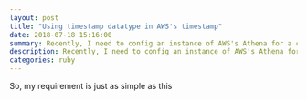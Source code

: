 ```yaml
---
layout: post
title: "Using timestamp datatype in AWS's timestamp"
date: 2018-07-18 15:16:00
summary: Recently, I need to config an instance of AWS's Athena for a csv log format, turn out, they are some nitpick with the timestamp support on Athena
description: Recently, I need to config an instance of AWS's Athena for a csv log format
categories: ruby
---
```


So, my requirement is just as simple as this
